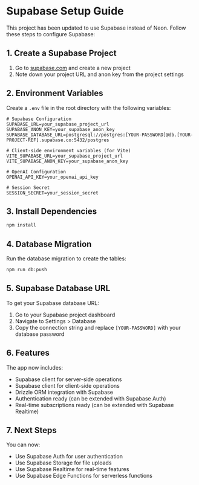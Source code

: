 # Supabase Setup Guide

This project has been updated to use Supabase instead of Neon. Follow these steps to configure Supabase:

## 1. Create a Supabase Project

1. Go to [supabase.com](https://supabase.com) and create a new project
2. Note down your project URL and anon key from the project settings

## 2. Environment Variables

Create a `.env` file in the root directory with the following variables:

```env
# Supabase Configuration
SUPABASE_URL=your_supabase_project_url
SUPABASE_ANON_KEY=your_supabase_anon_key
SUPABASE_DATABASE_URL=postgresql://postgres:[YOUR-PASSWORD]@db.[YOUR-PROJECT-REF].supabase.co:5432/postgres

# Client-side environment variables (for Vite)
VITE_SUPABASE_URL=your_supabase_project_url
VITE_SUPABASE_ANON_KEY=your_supabase_anon_key

# OpenAI Configuration
OPENAI_API_KEY=your_openai_api_key

# Session Secret
SESSION_SECRET=your_session_secret
```

## 3. Install Dependencies

```bash
npm install
```

## 4. Database Migration

Run the database migration to create the tables:

```bash
npm run db:push
```

## 5. Supabase Database URL

To get your Supabase database URL:
1. Go to your Supabase project dashboard
2. Navigate to Settings > Database
3. Copy the connection string and replace `[YOUR-PASSWORD]` with your database password

## 6. Features

The app now includes:
- Supabase client for server-side operations
- Supabase client for client-side operations
- Drizzle ORM integration with Supabase
- Authentication ready (can be extended with Supabase Auth)
- Real-time subscriptions ready (can be extended with Supabase Realtime)

## 7. Next Steps

You can now:
- Use Supabase Auth for user authentication
- Use Supabase Storage for file uploads
- Use Supabase Realtime for real-time features
- Use Supabase Edge Functions for serverless functions 